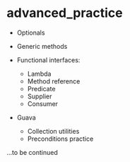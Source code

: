 # advanced_practice
- Optionals
- Generic methods
- Functional interfaces:
    
    - Lambda
    - Method reference
    - Predicate
    - Supplier
    - Consumer

- Guava
   
    - Collection utilities
    - Preconditions practice

...to be continued
